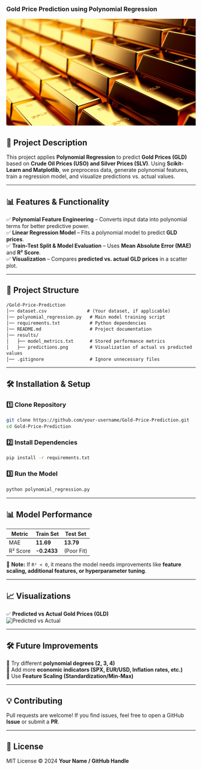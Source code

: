 ### **Gold Price Prediction using Polynomial Regression**
![gold](gold.jpg)
## **📜 Project Description**  
This project applies **Polynomial Regression** to predict **Gold Prices (GLD)** based on **Crude Oil Prices (USO) and Silver Prices (SLV)**. Using **Scikit-Learn and Matplotlib**, we preprocess data, generate polynomial features, train a regression model, and visualize predictions vs. actual values.

---

## **📊 Features & Functionality**  
✅ **Polynomial Feature Engineering** – Converts input data into polynomial terms for better predictive power.  
✅ **Linear Regression Model** – Fits a polynomial model to predict **GLD prices**.  
✅ **Train-Test Split & Model Evaluation** – Uses **Mean Absolute Error (MAE)** and **R² Score**.  
✅ **Visualization** – Compares **predicted vs. actual GLD prices** in a scatter plot.

---

## **📁 Project Structure**  
```
/Gold-Price-Prediction
│── dataset.csv               # (Your dataset, if applicable)
│── polynomial_regression.py   # Main model training script
│── requirements.txt           # Python dependencies
│── README.md                  # Project documentation
│── results/
│   ├── model_metrics.txt      # Stored performance metrics
│   ├── predictions.png        # Visualization of actual vs predicted values
│── .gitignore                 # Ignore unnecessary files
```

---

## **🛠️ Installation & Setup**  
### **1️⃣ Clone Repository**  
```sh
git clone https://github.com/your-username/Gold-Price-Prediction.git
cd Gold-Price-Prediction
```

### **2️⃣ Install Dependencies**  
```sh
pip install -r requirements.txt
```

### **3️⃣ Run the Model**  
```sh
python polynomial_regression.py
```

---

## **📊 Model Performance**  
| Metric | Train Set | Test Set |
|--------|----------|----------|
| MAE    | **11.69** | **13.79** |
| R² Score | **-0.2433** | (Poor Fit) |

📌 **Note:** If `R² < 0`, it means the model needs improvements like **feature scaling, additional features, or hyperparameter tuning**.

---

## **📈 Visualizations**  
✅ **Predicted vs Actual Gold Prices (GLD)**  
![Predicted vs Actual](results/predictions.png)

---

## **🛠️ Future Improvements**  
🚀 Try different **polynomial degrees (2, 3, 4)**  
🚀 Add more **economic indicators (SPX, EUR/USD, Inflation rates, etc.)**  
🚀 Use **Feature Scaling (Standardization/Min-Max)**  

---

## **💡 Contributing**  
Pull requests are welcome! If you find issues, feel free to open a GitHub **Issue** or submit a **PR**.

---

## **📜 License**  
MIT License © 2024 **Your Name / GitHub Handle**

